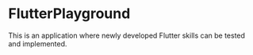 # FlutterPlayground
This is an application where newly developed Flutter skills can be tested and implemented.

